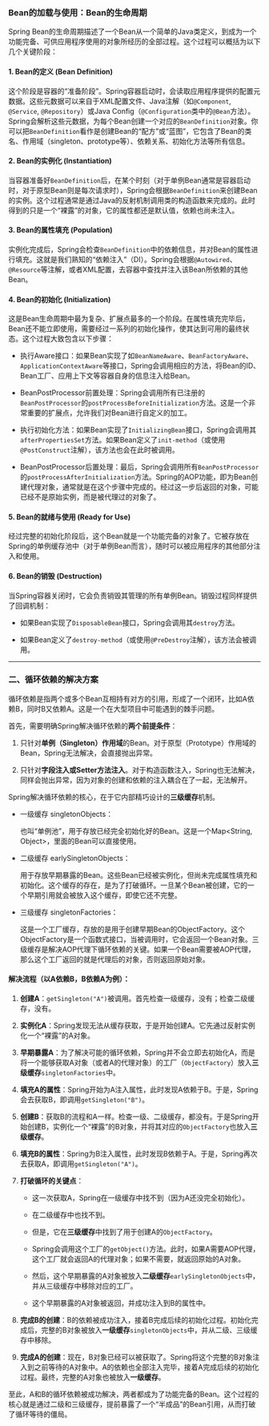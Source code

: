 
### Bean的加载与使用：Bean的生命周期

Spring Bean的生命周期描述了一个Bean从一个简单的Java类定义，到成为一个功能完备、可供应用程序使用的对象所经历的全部过程。这个过程可以概括为以下几个关键阶段：

#### 1. Bean的定义 (Bean Definition)

这个阶段是容器的“准备阶段”。Spring容器启动时，会读取应用程序提供的配置元数据。这些元数据可以来自于XML配置文件、Java注解（如`@Component`, `@Service`, `@Repository`）或Java Config（`@Configuration`类中的`@Bean`方法）。Spring会解析这些元数据，为每个Bean创建一个对应的`BeanDefinition`对象。你可以把`BeanDefinition`看作是创建Bean的“配方”或“蓝图”，它包含了Bean的类名、作用域（singleton、prototype等）、依赖关系、初始化方法等所有信息。

#### 2. Bean的实例化 (Instantiation)

当容器准备好`BeanDefinition`后，在某个时刻（对于单例Bean通常是容器启动时，对于原型Bean则是每次请求时），Spring会根据`BeanDefinition`来创建Bean的实例。这个过程通常是通过Java的反射机制调用类的构造函数来完成的。此时得到的只是一个“裸露”的对象，它的属性都还是默认值，依赖也尚未注入。

#### 3. Bean的属性填充 (Population)

实例化完成后，Spring会检查`BeanDefinition`中的依赖信息，并对Bean的属性进行填充。这就是我们熟知的“依赖注入”（DI）。Spring会根据`@Autowired`、`@Resource`等注解，或者XML配置，去容器中查找并注入该Bean所依赖的其他Bean。

#### 4. Bean的初始化 (Initialization)

这是Bean生命周期中最为复杂、扩展点最多的一个阶段。在属性填充完毕后，Bean还不能立即使用，需要经过一系列的初始化操作，使其达到可用的最终状态。这个过程大致包含以下步骤：

- 执行Aware接口：如果Bean实现了如`BeanNameAware`、`BeanFactoryAware`、`ApplicationContextAware`等接口，Spring会调用相应的方法，将Bean的ID、Bean工厂、应用上下文等容器自身的信息注入给Bean。
    
- BeanPostProcessor前置处理：Spring会调用所有已注册的`BeanPostProcessor`的`postProcessBeforeInitialization`方法。这是一个非常重要的扩展点，允许我们对Bean进行自定义的加工。
    
- 执行初始化方法：如果Bean实现了`InitializingBean`接口，Spring会调用其`afterPropertiesSet`方法。如果Bean定义了`init-method`（或使用`@PostConstruct`注解），该方法也会在此时被调用。
    
- BeanPostProcessor后置处理：最后，Spring会调用所有`BeanPostProcessor`的`postProcessAfterInitialization`方法。Spring的AOP功能，即为Bean创建代理对象，通常就是在这个步骤中完成的。经过这一步后返回的对象，可能已经不是原始实例，而是被代理过的对象了。
    

#### 5. Bean的就绪与使用 (Ready for Use)

经过完整的初始化阶段后，这个Bean就是一个功能完备的对象了。它被存放在Spring的单例缓存池中（对于单例Bean而言），随时可以被应用程序的其他部分注入和使用。

#### 6. Bean的销毁 (Destruction)

当Spring容器关闭时，它会负责销毁其管理的所有单例Bean。销毁过程同样提供了回调机制：

- 如果Bean实现了`DisposableBean`接口，Spring会调用其`destroy`方法。
    
- 如果Bean定义了`destroy-method`（或使用`@PreDestroy`注解），该方法会被调用。
    

---

### 二、循环依赖的解决方案

循环依赖是指两个或多个Bean互相持有对方的引用，形成了一个闭环，比如A依赖B，同时B又依赖A。这是一个在大型项目中可能遇到的棘手问题。

首先，需要明确Spring解决循环依赖的**两个前提条件**：

1. 只针对**单例（Singleton）作用域**的Bean。对于原型（Prototype）作用域的Bean，Spring无法解决，会直接抛出异常。
    
2. 只针对**字段注入或Setter方法注入**。对于构造函数注入，Spring也无法解决，同样会抛出异常，因为对象的创建和依赖的注入耦合在了一起，无法解开。
    

Spring解决循环依赖的核心，在于它内部精巧设计的**三级缓存**机制。

- 一级缓存 singletonObjects：
    
    也叫“单例池”，用于存放已经完全初始化好的Bean。这是一个Map<String, Object>，里面的Bean可以直接使用。
    
- 二级缓存 earlySingletonObjects：
    
    用于存放早期暴露的Bean。这些Bean已经被实例化，但尚未完成属性填充和初始化。这个缓存的存在，是为了打破循环。一旦某个Bean被创建，它的一个早期引用就会被放入这个缓存，即使它还不完整。
    
- 三级缓存 singletonFactories：
    
    这是一个工厂缓存，存放的是用于创建早期Bean的ObjectFactory。这个ObjectFactory是一个函数式接口，当被调用时，它会返回一个Bean对象。三级缓存是解决AOP代理下循环依赖的关键。如果一个Bean需要被AOP代理，那么这个工厂返回的就是代理后的对象，否则返回原始对象。
    

#### 解决流程（以A依赖B，B依赖A为例）：

1. **创建A**：`getSingleton("A")`被调用。首先检查一级缓存，没有；检查二级缓存，没有。
    
2. **实例化A**：Spring发现无法从缓存获取，于是开始创建A。它先通过反射实例化一个“裸露”的A对象。
    
3. **早期暴露A**：为了解决可能的循环依赖，Spring并不会立即去初始化A，而是将一个能够获取A对象（或者A的代理对象）的工厂（`ObjectFactory`）放入**三级缓存**`singletonFactories`中。
    
4. **填充A的属性**：Spring开始为A注入属性，此时发现A依赖于B。于是，Spring会去获取B，即调用`getSingleton("B")`。
    
5. **创建B**：获取B的流程和A一样。检查一级、二级缓存，都没有。于是Spring开始创建B，实例化一个“裸露”的B对象，并将其对应的`ObjectFactory`也放入**三级缓存**。
    
6. **填充B的属性**：Spring为B注入属性，此时发现B依赖于A。于是，Spring再次去获取A，即调用`getSingleton("A")`。
    
7. **打破循环的关键点**：
    
    - 这一次获取A，Spring在一级缓存中找不到（因为A还没完全初始化）。
        
    - 在二级缓存中也找不到。
        
    - 但是，它在**三级缓存**中找到了用于创建A的`ObjectFactory`。
        
    - Spring会调用这个工厂的`getObject()`方法。此时，如果A需要AOP代理，这个工厂就会返回A的代理对象；如果不需要，就返回原始的A对象。
        
    - 然后，这个早期暴露的A对象被放入**二级缓存**`earlySingletonObjects`中，并从三级缓存中移除对应的工厂。
        
    - 这个早期暴露的A对象被返回，并成功注入到B的属性中。
        
8. **完成B的创建**：B的依赖被成功注入，接着B完成后续的初始化过程。初始化完成后，完整的B对象被放入**一级缓存**`singletonObjects`中，并从二级、三级缓存中移除。
    
9. **完成A的创建**：现在，B对象已经可以被获取了。Spring将这个完整的B对象注入到之前等待的A对象中。A的依赖也全部注入完毕，接着A完成后续的初始化过程。最终，完整的A对象也被放入**一级缓存**。
    

至此，A和B的循环依赖被成功解决，两者都成为了功能完备的Bean。这个过程的核心就是通过二级和三级缓存，提前暴露了一个“半成品”的Bean引用，从而打破了循环等待的僵局。
